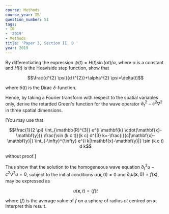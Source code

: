 ```yaml
---
course: Methods
course_year: IB
question_number: 51
tags:
- IB
- '2019'
- Methods
title: 'Paper 3, Section II, D '
year: 2019
---
```




By differentiating the expression $\psi(t)=H(t) \sin (\alpha t) / \alpha$, where $\alpha$ is a constant and $H(t)$ is the Heaviside step function, show that

$$\frac{d^{2} \psi}{d t^{2}}+\alpha^{2} \psi=\delta(t)$$

where $\delta(t)$ is the Dirac $\delta$-function.

Hence, by taking a Fourier transform with respect to the spatial variables only, derive the retarded Green's function for the wave operator $\partial_{t}^{2}-c^{2} \nabla^{2}$ in three spatial dimensions.

[You may use that

$$\frac{1}{2 \pi} \int_{\mathbb{R}^{3}} e^{i \mathbf{k} \cdot(\mathbf{x}-\mathbf{y})} \frac{\sin (k c t)}{k c} d^{3} k=-\frac{i}{c|\mathbf{x}-\mathbf{y}|} \int_{-\infty}^{\infty} e^{i k|\mathbf{x}-\mathbf{y}|} \sin (k c t) d k$$

without proof.]

Thus show that the solution to the homogeneous wave equation $\partial_{t}^{2} u-c^{2} \nabla^{2} u=0$, subject to the initial conditions $u(\mathbf{x}, 0)=0$ and $\partial_{t} u(\mathbf{x}, 0)=f(\mathbf{x})$, may be expressed as

$$u(\mathbf{x}, t)=\langle f\rangle t$$

where $\langle f\rangle$ is the average value of $f$ on a sphere of radius $c t$ centred on $\mathbf{x}$. Interpret this result.